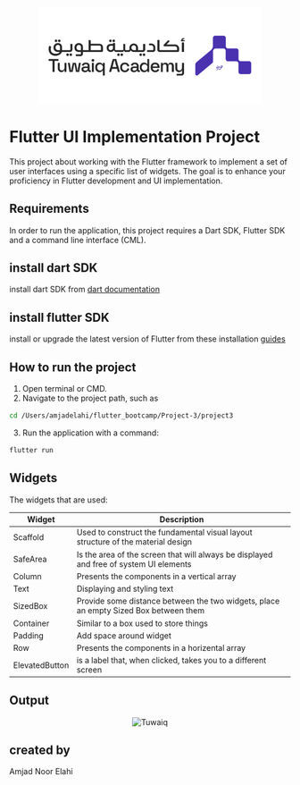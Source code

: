 
<p align="center">
<img src="assets/tuwaiq_academy_logo.png" alt="Tuwaiq" width="400"/>
<br/>

# Flutter UI Implementation Project

 This project about working with the Flutter framework to implement a set of user interfaces using a specific list of widgets. The goal is to enhance your proficiency in Flutter development and UI implementation.

## Requirements

 In order to run the application, this project requires a Dart SDK, Flutter SDK and a command line interface (CML).

## install dart SDK
 install dart SDK from [dart documentation](https://dart.dev/get-dart)

 ## install flutter SDK
 install or upgrade the latest version of Flutter from these installation [guides](https://docs.flutter.dev/get-started/install)

## How to run the project

1. Open terminal or CMD.
2. Navigate to the project path, such as 
```bash
cd /Users/amjadelahi/flutter_bootcamp/Project-3/project3
```
 3. Run the application with a command: 
```bash
flutter run
```
 ## Widgets 
The widgets that are used:

| Widget | Description |
| --- | --- |
| Scaffold | Used to construct the fundamental visual layout structure of the material design |
| SafeArea | Is the area of the screen that will always be displayed and free of system UI elements |
| Column | Presents the components in a vertical array |
| Text | Displaying and styling text |
| SizedBox | Provide some distance between the two widgets, place an empty Sized Box between them |
| Container | Similar to a box used to store things |
| Padding | Add space around widget |
| Row | Presents the components in a horizental array |
| ElevatedButton | is a label that, when clicked, takes you to a different screen |

## Output 

<p align="center">
<img src="https://github.com/user-attachments/assets/605573d0-cd5e-4bda-916b-d521d8c6315c" alt="Tuwaiq" width="200"/>
<br/>


## created by
Amjad Noor Elahi
